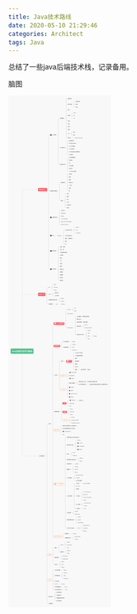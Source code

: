```yaml
---
title: Java技术路线
date: 2020-05-10 21:29:46
categories: Architect
tags: Java
---
```


总结了一些java后端技术栈，记录备用。

<!-- more -->
<!-- markdownlint-disable MD041 MD002--> 

脑图

![java技术路线](Java%E6%8A%80%E6%9C%AF%E8%B7%AF%E7%BA%BF/java-path.jpg)

